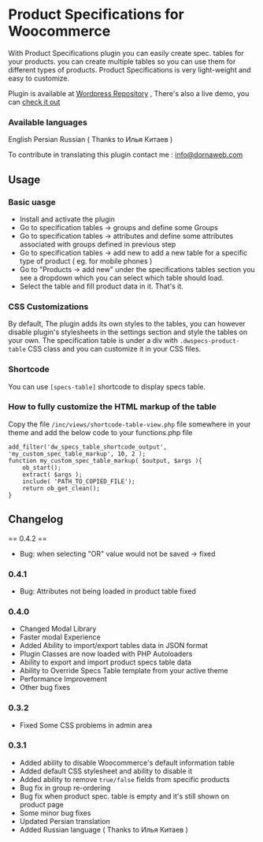 # Product Specifications for Woocommerce

With Product Specifications plugin you can easily create spec. tables for your products. you can create multiple tables so you can use them for different types of products.
Product Specifications is very light-weight and easy to customize.

Plugin is available at [Wordpress Repository](https://wordpress.org/plugins/product-specifications/) , There's also a live demo, you can [check it out](http://demos.dornaweb.com/specs/shop/)

### Available languages

English
Persian
Russian ( Thanks to Илья Китаев )

To contribute in translating this plugin contact me : info@dornaweb.com

## Usage

### Basic uasge

- Install and activate the plugin
- Go to specification tables -> groups and define some Groups
- Go to specification tables -> attributes and define some attributes associated with groups defined in previous step
- Go to specification tables -> add new to add a new table for a specific type of product ( eg. for mobile phones )
- Go to "Products -> add new" under the specifications tables section you see a dropdown which you can select which table should load.
- Select the table and fill product data in it. That's it.

### CSS Customizations

By default, The plugin adds its own styles to the tables, you can however disable plugin's stylesheets in the settings section and style the tables on your own.
The specification table is under a div with `.dwspecs-product-table` CSS class and you can customize it in your CSS files.

### Shortcode

You can use `[specs-table]` shortcode to display specs table.

### How to fully customize the HTML markup of the table

Copy the file `/inc/views/shortcode-table-view.php` file somewhere in your theme and add the below code to your functions.php file

```
add_filter('dw_specs_table_shortcode_output', 'my_custom_spec_table_markup', 10, 2 );
function my_custom_spec_table_markup( $output, $args ){
	ob_start();
	extract( $args );
	include( 'PATH_TO_COPIED_FILE');
	return ob_get_clean();
}
```

## Changelog

== 0.4.2 ==

- Bug: when selecting "OR" value would not be saved -> fixed

### 0.4.1

- Bug: Attributes not being loaded in product table fixed

### 0.4.0

- Changed Modal Library
- Faster modal Experience
- Added Ability to import/export tables data in JSON format
- Plugin Classes are now loaded with PHP Autoloaders
- Ability to export and import product specs table data
- Ability to Override Specs Table template from your active theme
- Performance Improvement
- Other bug fixes

### 0.3.2

- Fixed Some CSS problems in admin area

### 0.3.1

- Added ability to disable Woocommerce's default information table
- Added default CSS stylesheet and ability to disable it
- Added ability to remove `true/false` fields from specific products
- Bug fix in group re-ordering
- Bug fix when product spec. table is empty and it's still shown on product page
- Some minor bug fixes
- Updated Persian translation
- Added Russian language ( Thanks to Илья Китаев )
